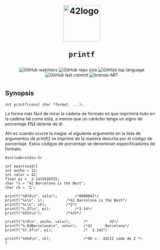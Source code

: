 <h1 align="center">
  <img  width="120" alt="42logo"  src="https://user-images.githubusercontent.com/19689770/129336866-169b0dc7-ea41-47d4-b50a-d466508031af.png">
  
	printf
</h1>
 <p align="center">
 <img alt="GitHub watchers" src="https://img.shields.io/github/watchers/nach131/ft_printf?style=social">
<img alt="GitHub repo size" src="https://img.shields.io/github/repo-size/nach131/ft_printf">
<img alt="GitHub top language" src="https://img.shields.io/github/languages/top/nach131/ft_printf">
<img alt="GitHub last commit" src="https://img.shields.io/github/last-commit/nach131/ft_printf">
<img alt="license-MIT" src="https://img.shields.io/badge/license-MIT-blue">
</p>

<h1 align="center">

<!-- ![libft](https://github.com/nach131/42Barcelona/blob/main/images/125.png) -->
## Synopsis

	int printf(const char *format, ...);

La forma más fácil de mirar la cadena de formato es que imprimirá todo en la cadena tal como está, a menos que un carácter tenga un signo de porcentaje **(%)** delante de él.

Ahí es cuando ocurre la magia: el siguiente argumento en la lista de argumentos de printf() se imprime de la manera descrita por el código de porcentaje. Estos códigos de porcentaje se denominan especificadores de formato.

	#include<stdio.h>

	int main(void){
	int ancho = 12;
	int valor = 42;
	float pi =  3.1415926535;
	char *s = "42 Barcelona is the Best";
	char ch = 'Z';

	printf("%07d\n", valor);		/*0000042*/
	printf("%s\n", s);			/*42 Barcelona is the Best*/
	printf("%c\n", ch);			/*Z*/
	printf("%.2f\n", pi);			/*3.14*/
	printf("42%%\n");			/*42%*/

	printf("%*d\n", ancho, valor);   	/*          42*/
	printf("%-8dBarcelona\n", valor); 	/*42      Barcelona*/
	printf("%7.3f\n", pi);          	/*  3.142*/

	printf("%hhd\n", ch);           	/*90 <-- ASCII code de Z */
	}
